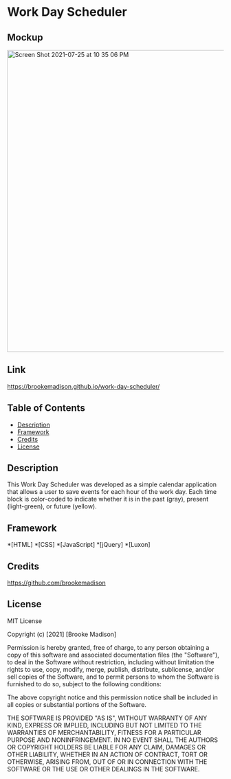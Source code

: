 # Work Day Scheduler 

## Mockup
<img width="703" alt="Screen Shot 2021-07-25 at 10 35 06 PM" src="https://user-images.githubusercontent.com/83384131/126925450-3c35a57b-2ccd-4127-b5a3-1afcc363fa24.png">


## Link
https://brookemadison.github.io/work-day-scheduler/


## Table of Contents
* [Description](#description)
* [Framework](#Framework)
* [Credits](#credits)
* [License](#license)


## Description
This Work Day Scheduler was developed as a simple calendar application that allows a user to save events for each hour of the work day. Each time block is color-coded to indicate whether it is in the past (gray), present (light-green), or future (yellow).


## Framework
*[HTML]
*[CSS]
*[JavaScript]
*[jQuery]
*[Luxon]


## Credits
https://github.com/brookemadison

## License
MIT License

Copyright (c) [2021] [Brooke Madison]

Permission is hereby granted, free of charge, to any person obtaining a copy of this software and associated documentation files (the "Software"), to deal in the Software without restriction, including without limitation the rights to use, copy, modify, merge, publish, distribute, sublicense, and/or sell copies of the Software, and to permit persons to whom the Software is furnished to do so, subject to the following conditions:

The above copyright notice and this permission notice shall be included in all copies or substantial portions of the Software.

THE SOFTWARE IS PROVIDED "AS IS", WITHOUT WARRANTY OF ANY KIND, EXPRESS OR IMPLIED, INCLUDING BUT NOT LIMITED TO THE WARRANTIES OF MERCHANTABILITY, FITNESS FOR A PARTICULAR PURPOSE AND NONINFRINGEMENT. IN NO EVENT SHALL THE AUTHORS OR COPYRIGHT HOLDERS BE LIABLE FOR ANY CLAIM, DAMAGES OR OTHER LIABILITY, WHETHER IN AN ACTION OF CONTRACT, TORT OR OTHERWISE, ARISING FROM, OUT OF OR IN CONNECTION WITH THE SOFTWARE OR THE USE OR OTHER DEALINGS IN THE SOFTWARE.